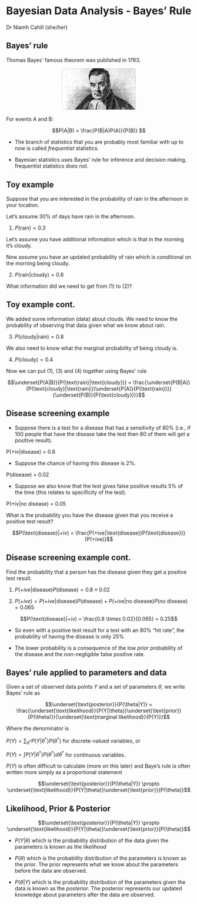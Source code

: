 Bayesian Data Analysis - Bayes’ Rule
================
Dr Niamh Cahill (she/her)


## Bayes’ rule

Thomas Bayes’ famous theorem was published in 1763.

<center>

<img src="images/Bayes.jpg" width="200" />

</center>

For events A and B:

$$P(A|B) = \frac{P(B|A)P(A)}{P(B)} $$

-   The branch of statistics that you are probably most familiar with up
    to now is called *frequentist* statistics.

-   Bayesian statistics uses Bayes’ rule for inference and decision
    making, frequentist statistics does not.

## Toy example

Suppose that you are interested in the probability of rain in the
afternoon in your location.

Let’s assume 30% of days have rain in the afternoon.

1)  $P(\text{rain}) = 0.3$

Let’s assume you have additional information which is that in the
morning it’s cloudy.

Now assume you have an updated probability of rain which is conditional
on the morning being cloudy.

2)  $P(\text{rain}|\text{cloudy}) = 0.6$

What information did we need to get from (1) to (2)?

## Toy example cont. 

We added some information (data) about clouds. We need to know the
probability of observing that data given what we know about rain.

3)  $P(\text{cloudy}|\text{rain}) = 0.8$

We also need to know what the marginal probability of being cloudy is.

4)  $P(\text{cloudy}) = 0.4$

Now we can put (1), (3) and (4) together using Bayes’ rule

$$\underset{P(A|B)}{P(\text{rain}|\text{cloudy})} = \frac{\underset{P(B|A)}{P(\text{cloudy}|\text{rain}})\underset{P(A)}{P(\text{rain})}}{\underset{P(B)}{P(\text{cloudy})}}$$

## Disease screening example

-   Suppose there is a test for a disease that has a sensitivity of 80%
    (i.e., if 100 people that have the disease take the test then 80 of
    them will get a positive result).

P(+iv\|disease) = 0.8

-   Suppose the chance of having this disease is 2%.

P(disease) = 0.02

-   Suppose we also know that the test gives false positive results 5%
    of the time (this relates to specificity of the test).

P(+iv\|no disease) = 0.05

What is the probability you have the disease given that you receive a
positive test result?

$$P(\text{disease}|+iv) = \frac{P(+ive|\text{disease})P(\text{disease})}{P(+ive)}$$

## Disease screening example cont. 

Find the probability that a person has the disease given they get a
positive test result.

1)  $P(+ive|\text{disease})P(\text{disease}) = 0.8 \times 0.02$

2)  $P(+ive) = P(+ive|\text{disease})P(\text{disease}) + P(+ive|\text{no disease})P(\text{no disease}) = 0.065$

$$P(\text{disease}|+iv) = \frac{0.8 \times 0.02}{0.065} = 0.25$$

-   So even with a positive test result for a test with an 80% “hit
    rate”, the probability of having the disease is only 25%

-   The lower probability is a consequence of the low *prior*
    probability of the disease and the non-negligible false positive
    rate.

## Bayes’ rule applied to parameters and data

Given a set of observed data points $Y$ and a set of parameters
$\theta$, we write Bayes’ rule as

$$\underset{\text{posterior}}{P(\theta|Y)} = \frac{\underset{\text{likelihood}}{P(Y|\theta)}\underset{\text{prior}}{P(\theta)}}{\underset{\text{marginal likelihood}}{P(Y)}}$$

Where the denominator is

$P(Y) = \sum_{\theta^*}P(Y|\theta^*)P(\theta^*)$ for discrete-valued variables, or

$P(Y) = \int P(Y|\theta^*)P(\theta^*) d\theta^*$ for continuous variables.

$P(Y)$ is often difficult to calculate (more on this later) and Baye’s
rule is often written more simply as a proportional statement

$$\underset{\text{posterior}}{P(\theta|Y)} \propto \underset{\text{likelihood}}{P(Y|\theta)}\underset{\text{prior}}{P(\theta)}$$

## Likelihood, Prior & Posterior

$$\underset{\text{posterior}}{P(\theta|Y)} \propto \underset{\text{likelihood}}{P(Y|\theta)}\underset{\text{prior}}{P(\theta)}$$

-   $P(Y|\theta)$ which is the probability distribution of the data
    given the parameters is known as the *likelihood*

-   $P(\theta)$ which is the probability distribution of the parameters
    is known as the *prior*. The prior represents what we know about the
    parameters before the data are observed.

-   $P(\theta|Y)$ which is the probability distribution of the
    parameters given the data is known as the *posterior*. The posterior
    represents our updated knowledge about parameters after the data are
    observed.
